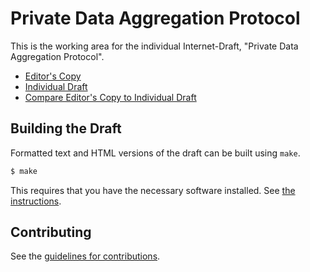 # Private Data Aggregation Protocol

This is the working area for the individual Internet-Draft, "Private Data Aggregation Protocol".

* [Editor's Copy](https://abetterinternet.github.io/prio-documents/#go.draft-pda-core.html)
* [Individual Draft](https://datatracker.ietf.org/doc/html/draft-pda-core)
* [Compare Editor's Copy to Individual Draft](https://abetterinternet.github.io/prio-documents/#go.draft-pda-core.diff)

## Building the Draft

Formatted text and HTML versions of the draft can be built using `make`.

```sh
$ make
```

This requires that you have the necessary software installed.  See
[the instructions](https://github.com/martinthomson/i-d-template/blob/master/doc/SETUP.md).


## Contributing

See the
[guidelines for contributions](https://github.com/abetterinternet/prio-documents/blob/reformat/CONTRIBUTING.md).
